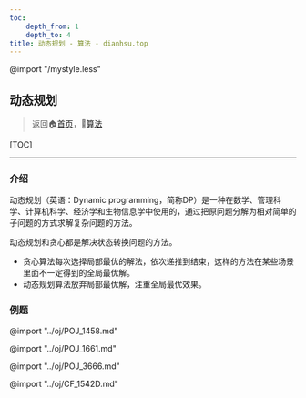 ```yaml
---
toc:
    depth_from: 1
    depth_to: 4
title: 动态规划 - 算法 - dianhsu.top
---
```

@import "/mystyle.less"

## 动态规划
> 返回:house:[首页](../../index.html)，:rocket:[算法](../index.html)

[TOC]

---

### 介绍

动态规划（英语：Dynamic programming，简称DP）是一种在数学、管理科学、计算机科学、经济学和生物信息学中使用的，通过把原问题分解为相对简单的子问题的方式求解复杂问题的方法。

动态规划和贪心都是解决状态转换问题的方法。
- 贪心算法每次选择局部最优的解法，依次递推到结束，这样的方法在某些场景里面不一定得到的全局最优解。
- 动态规划算法放弃局部最优解，注重全局最优效果。

### 例题

@import "../oj/POJ_1458.md"

@import "../oj/POJ_1661.md"

@import "../oj/POJ_3666.md"

@import "../oj/CF_1542D.md"